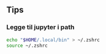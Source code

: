 ## Tips

### Legge til jupyter i path
```bash
echo "$HOME/.local/bin" > ~/.zshrc
source ~/.zshrc
```
